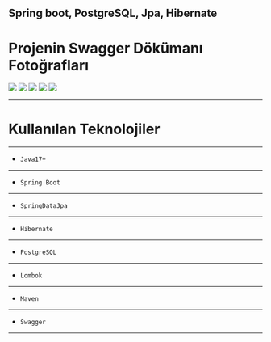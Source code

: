 Spring boot, PostgreSQL, Jpa, Hibernate
---

# Projenin Swagger Dökümanı Fotoğrafları

<img src="https://github.com/ynskrc23/sales-tracking/master/image/swagger.PNG">
<img src="https://github.com/ynskrc23/sales-tracking/master/image/swagger2.PNG">
<img src="https://github.com/ynskrc23/sales-tracking/master/image/swagger3.PNG">
<img src="https://github.com/ynskrc23/sales-tracking/master/image/swagger4.PNG">
<img src="https://github.com/ynskrc23/sales-tracking/master/image/swagger5.PNG">

--- 
# Kullanılan Teknolojiler
---
- `Java17+`
---

- `Spring Boot`
---

- `SpringDataJpa`
---

- `Hibernate`
---

- `PostgreSQL`
---

- `Lombok`
---

- `Maven`
---

- `Swagger`
---

